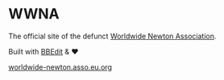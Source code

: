 # WWNA

The official site of the defunct [Worldwide Newton Association](http://web.archive.org/web/20091006151304/http://worldwide-newton.asso.eu.org/).

Built with [BBEdit](http://www.barebones.com/products/bbedit/) & ♥

[worldwide-newton.asso.eu.org](http://web.archive.org/web/20091006151304/http://worldwide-newton.asso.eu.org/)
